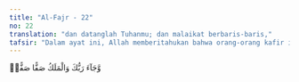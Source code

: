 ```yaml
---
title: "Al-Fajr - 22"
no: 22
translation: "dan datanglah Tuhanmu; dan malaikat berbaris-baris,"
tafsir: "Dalam ayat ini, Allah memberitahukan bahwa orang-orang kafir itu nanti di akhirat akan menyesal. Allah memberitahukan bahwa dunia ini akan hancur karena planet-planet ini akan bertubrukan satu sama lain dengan dahsyatnya dan semua makhluk akan mati. Setelah itu Allah menghidupkan semua makhluk itu kembali dan menghadapkan mereka di Padang Mahsyar. Kemudian Allah dan para malaikat yang membuat formasi-formasi khusus memeriksa setiap amal manusia. Waktu itulah neraka Jahanam dihadapkan kepada orang-orang yang durhaka ketika di dunia. Waktu itu mereka yang durhaka sadar atas kedurhakaannya. Akan tetapi, sadar pada waktu itu tidak ada gunanya, karena \"nasi sudah jadi bubur\", dunia tempat beramal sudah berakhir, dan yang ada hanyalah tempat melihat hasil amal di dunia."
---
```


وَّجَآءَ رَبُّكَ وَالْمَلَكُ صَفًّا صَفًّاۚ
